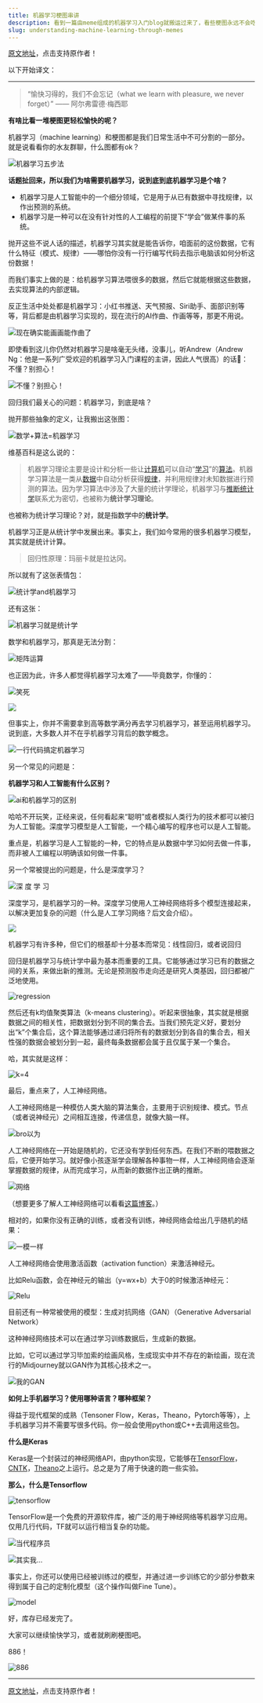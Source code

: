 ```yaml
---
title: 机器学习梗图串讲
description: 看到一篇由meme组成的机器学习入门blog就搬运过来了，看些梗图永远不会吃亏！原文内容在翻译过程中有一定删改，部分meme经过了译者的汉化。
slug: understanding-machine-learning-through-memes
---
```


[原文地址](https://medium.com/nybles/understanding-machine-learning-through-memes-4580b67527bf)，点击支持原作者！

以下开始译文：

---

> “愉快习得的，我们不会忘记（what we learn with pleasure, we never forget）” —— 阿尔弗雷德·梅西耶

**有啥比看一堆梗图更轻松愉快的呢？**

机器学习（machine learning）和梗图都是我们日常生活中不可分割的一部分。就是说看看你的水友群聊，什么图都有ok？

![机器学习五步法](https://s2.loli.net/2024/09/21/ewPjJ76OvYDy85a.jpg)

**话题扯回来，所以我们为啥需要机器学习，说到底到底机器学习是个啥？**

- 机器学习是人工智能中的一个细分领域，它是用于从已有数据中寻找规律，以作出预测的系统。
- 机器学习是一种可以在没有针对性的人工编程的前提下“学会”做某件事的系统。

抛开这些不说人话的描述，机器学习其实就是能告诉你，咱面前的这份数据，它有什么特征（模式、规律）——哪怕你没有一行行编写代码去指示电脑该如何分析这份数据！

而我们事实上做的是：给机器学习算法喂很多的数据，然后它就能根据这些数据，去实现算法的内部逻辑。

反正生活中处处都是机器学习：小红书推送、天气预报、Siri助手、面部识别等等，背后都是由机器学习实现的，现在流行的AI作曲、作画等等，那更不用说。

![现在确实能画画能作曲了](https://s2.loli.net/2024/09/21/GKeFPBfoHup2wOT.jpg)

即使看到这儿你仍然对机器学习是啥毫无头绪，没事儿，听Andrew（Andrew Ng：他是一系列广受欢迎的机器学习入门课程的主讲，因此人气很高）的话🤚：不懂？别担心！

![不懂？别担心！](https://s2.loli.net/2024/09/21/kRxj52pKa49zAVi.jpg)

回归我们最关心的问题：机器学习，到底是啥？

抛开那些抽象的定义，让我搬出这张图：

![数学+算法=机器学习](https://s2.loli.net/2024/09/21/pMAOWoBT6Lwjgxu.jpg)

维基百科是这么说的：

>机器学习理论主要是设计和分析一些让[计算机](https://zh.wikipedia.org/wiki/电子计算机)可以自动“[学习](https://zh.wikipedia.org/wiki/学习)”的[算法](https://zh.wikipedia.org/wiki/算法)。机器学习算法是一类从[数据](https://zh.wikipedia.org/wiki/数据)中自动分析获得[规律](https://zh.wikipedia.org/wiki/规律)，并利用规律对未知数据进行预测的算法。因为学习算法中涉及了大量的统计学理论，机器学习与[推断统计学](https://zh.wikipedia.org/wiki/推断统计学)联系尤为密切，也被称为**统计学习理论**。

也被称为统计学习理论？对，就是指数学中的**统计学**。

机器学习正是从统计学中发展出来。事实上，我们如今常用的很多机器学习模型，其实就是统计计算。

> 回归性原理：玛丽卡就是拉达冈。

所以就有了这张表情包：

![统计学and机器学习](https://s2.loli.net/2024/09/21/y8OXTJYH1zrRhj4.jpg)

还有这张：

![机器学习就是统计学](https://s2.loli.net/2024/09/21/J2XFrx4bSD7YQEC.jpg)

数学和机器学习，那真是无法分割：

![矩阵运算](https://s2.loli.net/2024/09/21/lDQGwVItzuLEg5y.jpg)

也正因为此，许多人都觉得机器学习太难了——毕竟数学，你懂的：

![笑死](https://s2.loli.net/2024/09/21/J7lQh8uPERdFXsg.jpg)

![](https://s2.loli.net/2024/09/21/TygMVGWZpIdualD.jpg)

但事实上，你并不需要拿到高等数学满分再去学习机器学习，甚至运用机器学习。说到底，大多数人并不在乎机器学习背后的数学概念。

![一行代码搞定机器学习](https://s2.loli.net/2024/09/23/XnkYdCuTzjPQ9gF.png)

另一个常见的问题是：

**机器学习和人工智能有什么区别？**

![ai和机器学习的区别](https://s2.loli.net/2024/09/23/215dxhgkUsbpavC.png)

哈哈不开玩笑，正经来说，任何看起来“聪明”或者模拟人类行为的技术都可以被归为人工智能。深度学习模型是人工智能，一个精心编写的程序也可以是人工智能。

重点是，机器学习是人工智能的一种，它的特点是从数据中学习如何去做一件事，而非被人工编程以明确该如何做一件事。

另一个常被提出的问题是，什么是深度学习？

![深 度 学 习](https://s2.loli.net/2024/09/23/849YJG1xHlC7qyn.png)

深度学习，是机器学习的一种。深度学习使用人工神经网络将多个模型连接起来，以解决更加复杂的问题（什么是人工学习网络？后文会介绍）。

![](https://s2.loli.net/2024/09/23/6ng7W1AMa92FuVb.png)

机器学习有许多种，但它们的根基却十分基本而常见：线性回归，或者说回归

回归是机器学习与统计学中最为基本而重要的工具。它能够通过学习已有的数据之间的关系，来做出新的推测。无论是预测股市走向还是研究人类基因，回归都被广泛地使用。

![regression](https://s2.loli.net/2024/09/23/pRz24twKrYoEJIV.png)

然后还有k均值聚类算法（k-means clustering）。听起来很抽象，其实就是根据数据之间的相关性，把数据划分到不同的集合去。当我们预先定义好，要划分出“k”个集合后，这个算法能够通过递归将所有的数据划分到各自的集合去，相关性强的数据会被划分到一起，最终每条数据都会属于且仅属于某一个集合。

哈，其实就是这样：

![k=4](https://s2.loli.net/2024/09/23/CGUZfrLoc6mAE2s.png)

最后，重点来了，人工神经网络。

人工神经网络是一种模仿人类大脑的算法集合，主要用于识别规律、模式。节点（或者说神经元）之间相互连接，传递信息，就像大脑一样。

![bro以为](https://s2.loli.net/2024/09/23/HAQO65Co2RIhkWG.png)

人工神经网络在一开始是随机的，它还没有学到任何东西。在我们不断的喂数据之后，它便开始学习。就好像小孩逐渐学会理解各种事物一样，人工神经网络会逐渐掌握数据的规律，从而完成学习，从而新的数据作出正确的推断。

![网络](https://s2.loli.net/2024/09/23/ixK4yt7d5bpL2fg.png)

（想要更多了解人工神经网络可以看看[这篇博客](https://blog.usejournal.com/faceapp-how-neural-networks-can-do-wonders-c2b83b00da7b)。）

相对的，如果你没有正确的训练，或者没有训练，神经网络会给出几乎随机的结果：

![一模一样](https://s2.loli.net/2024/09/23/Nhe4tClx6P8GLvU.png)

人工神经网络会使用激活函数（activation function）来激活神经元。

比如Relu函数，会在神经元的输出（y=wx+b）大于0的时候激活神经元：

![Relu](https://s2.loli.net/2024/09/23/Th3bo1wm7CEiLqR.png)

目前还有一种常被使用的模型：生成对抗网络（GAN）（Generative Adversarial Network）

这种神经网络技术可以在通过学习训练数据后，生成新的数据。

比如，它可以通过学习毕加索的绘画风格，生成现实中并不存在的新绘画，现在流行的Midjourney就以GAN作为其核心技术之一。

![我的GAN](https://s2.loli.net/2024/09/23/ByFjcbUJ4CsTlqr.png)

**如何上手机器学习？使用哪种语言？哪种框架？**

得益于现代框架的成熟（Tensoner Flow，Keras，Theano，Pytorch等等），上手机器学习并不需要写很多代码。你一般会使用python或C++去调用这些包。

**什么是Keras**

Keras是一个封装过的神经网络API，由python实现，它能够在[TensorFlow](https://github.com/tensorflow/tensorflow)，[CNTK](https://github.com/Microsoft/cntk)，[Theano](https://github.com/Theano/Theano)之上运行。总之是为了用于快速的跑一些实验。

**那么，什么是Tensorflow**

![tensorflow](https://s2.loli.net/2024/09/23/brDhwKl6Rxt3Fue.png)

TensorFlow是一个免费的开源软件库，被广泛的用于神经网络等机器学习应用。仅用几行代码，TF就可以运行相当复杂的功能。

![当代程序员](https://s2.loli.net/2024/09/23/wjWAusdgVCiKtxe.png)

![其实我...](https://s2.loli.net/2024/09/23/GEdI6nA7oZh5DTK.png)

事实上，你还可以使用已经被训练过的模型，并通过进一步训练它的少部分参数来得到属于自己的定制化模型（这个操作叫做Fine Tune）。

![model](https://s2.loli.net/2024/09/23/18gvsypbI52LiJG.png)

好，库存已经发完了。

大家可以继续愉快学习，或者就刷刷梗图吧。

886！

![886](https://s2.loli.net/2024/09/23/kiyj4R6ZUFNEuG7.png)

---

[原文地址](https://medium.com/nybles/understanding-machine-learning-through-memes-4580b67527bf)，点击支持原作者！
